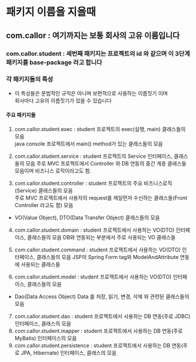 # 패키지 이름을 지을때 
## com.callor : 여기까지는 보통 회사의 고유 이름입니다
### com.callor.student : 세번째 패키지는 프로젝트의 id 와 같으며 이 3단계 패키지를 base-package 라고 합니다

### 각 패키지들의 특성
* 이 특성들은 문법적인 규칙은 아니며 보편적으로 사용하는 이름짓기 이며   
회사마다 고유의 이름짓기가 있을 수 있습니다

#### 주요 패키지들 
1. com.callor.student.exec : student 프로젝트의 exec(실행, main) 클래스들의 모음   
java console 프로젝트에서 main() method가 있는 클래스들의 모음

2. com.callor.student.service : student 프로젝트의 Service 인터페이스, 클래스들의 모음
주로 MVC 프로젝트에서 Controller 와 DB 연동의 중간 계층 클래스들 모음이며 비즈니스 로직이라고도 함.

3. com.callor.student.controller : student 프로젝트의 주요 비즈니스로직(Service) 클래스들의 모음  
주로 MVC 프로젝트에서 사용자의 request를 제일먼저 수신하는 클래스들(Front Controller 라고도 함) 모음

* VO(Value Object), DTO(Data Transfer Object) 클래스들의 모음
4. com.callor.student.domain : student 프로젝트에서 사용하는 VO(DTO) 인터페이스, 클래스들의 모음
DB와 연동되는 부분에서 주로 사용되는 VO 클래스들

5. com.callor.student.command : student 프로젝트에서 사용하는 VO(DTO) 인터페이스, 클래스들의 모음
JSP의 Spring Form tag와 ModelAndAttribute 연동에 사용되는 클래스들

6. com.callor.student.model : student 프로젝트에서 사용하는 VO(DTO) 인터페이스, 클래스들의 모음

* Dao(Data Access Object) Data 를 저장, 읽기, 변경, 삭제 와 관련된 클래스들의 모음
7. com.callor.student.dao : student 프로젝트에서 사용하는 DB 연동(주로 JDBC) 인터페이스, 클래스의 모음
8. com.callor.student.mapper : student 프로젝트에서 사용하는 DB 연동(주로 MyBatis) 인터페이스의 모음
9. com.callor.student.persistence : student 프로젝트에서 사용하는 DB 연동(주로 JPA, Hibernate) 인터페이스, 클래스의 모음

